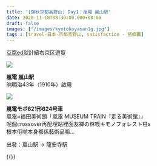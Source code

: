 ```yaml
---
title: '[錦秋京都高野山] Day1：嵐電 嵐山駅'
date: 2020-11-18T08:30:00.000+08:00
draft: false
images: ["/images/kyotokoyasan1g.jpg"]
tags : [travel-日本-京都高野山, satisfaction - 搭條鐵]
---
```


[豆腐ed](https://hidie.net/kyotokoyasan1f/)就計續右京区遊覽  

![](/images/kyotokoyasan1g1.jpg)

**嵐電 嵐山駅**  
晌明治43年（1910年）啟用  

![](/images/kyotokoyasan1g.jpg)

**嵐電モボ621形624号車**  
嵐電×福田美術館「嵐電 MUSEUM TRAIN『走る美術館』」  
呢個crossover再配埋站裡面友禅の林嘅キモノフォレスト柱s  
根本佢哋本身都係藝術品嘛...
  
出發：嵐山駅 → 龍安寺駅  

  
{{<kyotokoyasan>}}  
